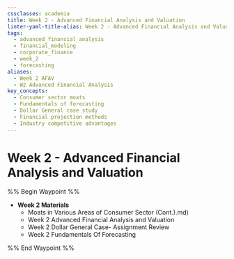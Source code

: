 ```yaml
---
cssclasses: academia
title: Week 2 - Advanced Financial Analysis and Valuation
linter-yaml-title-alias: Week 2 - Advanced Financial Analysis and Valuation
tags:
  - advanced_financial_analysis
  - financial_modeling
  - corporate_finance
  - week_2
  - forecasting
aliases:
  - Week 2 AFAV
  - W2 Advanced Financial Analysis
key_concepts:
  - Consumer sector moats
  - Fundamentals of forecasting
  - Dollar General case study
  - Financial projection methods
  - Industry competitive advantages
---
```


# Week 2 - Advanced Financial Analysis and Valuation

%% Begin Waypoint %%
- **Week 2 Materials**
	- Moats in Various Areas of Consumer Sector (Cont.).md)
	- Week 2 Advanced Financial Analysis and Valuation
	- Week 2 Dollar General Case- Assignment Review
	- Week 2 Fundamentals Of Forecasting

%% End Waypoint %%
